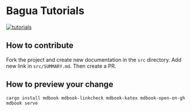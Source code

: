 Bagua Tutorials
======
[![tutorials](https://github.com/BaguaSys/tutorials/actions/workflows/tutorials.yml/badge.svg)](https://github.com/BaguaSys/tutorials/actions/workflows/tutorials.yml)

## How to contribute

Fork the project and create new documentation in the `src` directory. Add new link in `src/SUMMARY.md`. Then create a PR.

## How to preview your change

```shell
cargo install mdbook mdbook-linkcheck mdbook-katex mdbook-open-on-gh
mdbook serve
```
